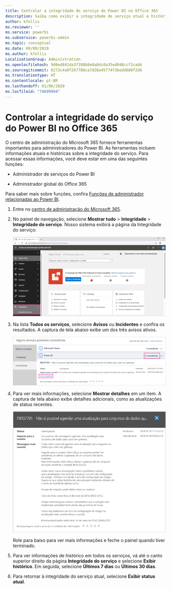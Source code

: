 ```yaml
---
title: Controlar a integridade do serviço do Power BI no Office 365
description: Saiba como exibir a integridade de serviço atual e histórica no Centro de administração do Microsoft 365.
author: kfollis
ms.reviewer: ''
ms.service: powerbi
ms.subservice: powerbi-admin
ms.topic: conceptual
ms.date: 09/09/2019
ms.author: kfollis
LocalizationGroup: Administration
ms.openlocfilehash: 9d0ed841da3f398b8e0a8dc0a35ed040ccf3cab6
ms.sourcegitcommit: 6272c4a0f267708ca7d38a45774f3bedd680f2d6
ms.translationtype: HT
ms.contentlocale: pt-BR
ms.lasthandoff: 01/06/2020
ms.locfileid: "74699994"
---
```

# <a name="track-power-bi-service-health-in-office-365"></a>Controlar a integridade do serviço do Power BI no Office 365

O centro de administração do Microsoft 365 fornece ferramentas importantes para administradores do Power BI. As ferramentas incluem informações atuais e históricas sobre a integridade do serviço. Para acessar essas informações, você deve estar em uma das seguintes funções:

* Administrador de serviços do Power BI

* Administrador global do Office 365

Para saber mais sobre funções, confira [Funções de administrador relacionadas ao Power BI](service-admin-administering-power-bi-in-your-organization.md#administrator-roles-related-to-power-bi).

1. Entre no [centro de administração do Microsoft 365](https://portal.office.com/adminportal).

1. No painel de navegação, selecione **Mostrar tudo** > **Integridade** > **Integridade do serviço**. Nosso sistema exibirá a página da Integridade do serviço:

    ![Captura de tela do Centro de administração do Microsoft 365 com as opções Integridade e Integridade do Serviço exibidas.](media/service-admin-health/service-health-tile.png)

1. Na lista **Todos os serviços**, selecione **Avisos** ou **Incidentes** e confira os resultados. A captura de tela abaixo exibe um dos três avisos ativos.

    ![Captura de tela da página de Integridade do serviço com os três avisos do Power BI e a opção Mostrar detalhes exibida.](media/service-admin-health/active-advisories.png)

1. Para ver mais informações, selecione **Mostrar detalhes** em um item. A captura de tela abaixo exibe detalhes adicionais, como as atualizações de status recentes.

    ![Captura de tela de Detalhes do aviso.](media/service-admin-health/advisory-details.png)

    Role para baixo para ver mais informações e feche o painel quando tiver terminado.

1. Para ver informações de histórico em todos os serviços, vá até o canto superior direito da página **Integridade do serviço** e selecione **Exibir histórico**. Em seguida, selecione **Últimos 7 dias** ou **Últimos 30 dias**. 

1. Para retornar à integridade do serviço atual, selecione **Exibir status atual**.